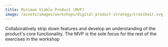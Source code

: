 ```yaml
---
title: Minimum Viable Product (MVP)
image: /assets/images/workshops/digital-product-strategy/crosshair.svg
---
```


Collaboratively strip down features and develop an understanding of the
product's core functionality. The MVP is the sole focus for the rest of the
exercises in the workshop
